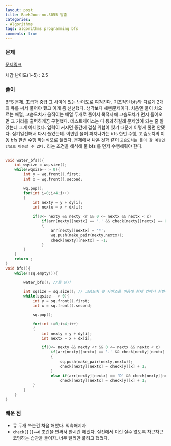 ```yaml
---
layout: post
title: BaekJoon-no.3055 탈출
categories:
- Algorithms
tags: algorithms programming bfs
comments: true
---
```


### 문제

[문제링크](https://www.acmicpc.net/problem/3055)

체감 난이도(1~5) : 2.5

### 풀이

  BFS 문제. 초급과 중급 그 사이에 있는 난이도로 여겨진다. 기초적인 bfs와 다르게 2개의 큐를 써서 풀어야 했고 이게 좀 신선했다. 생각보다 헤맨문제이다. 처음엔 물이 차오르는 배열, 고슴도치가 움직이는 배열 두개로 풀어서 목적지에 고슴도치가 먼저 들어오면 그 거리를 출력하게끔 구현했다. 테스트케이스는 다 통과하길래 문제없이 되는 줄 알았는데 그게 아니었다. 입력이 커지면 중간에 겹칠 위험이 있기 때문에 이렇게 풀면 안됐다.  심기일전해서 다시 풀었는데. 이번엔 물이 퍼져나가는 bfs 한번 수행, 고슴도치의 이동 bfs 한번 수행 하는식으로 풀었다. 문제에서 나온 것과 같이 `고슴도치는 물이 찰 예쩡인 칸으로 이동할 수 없다.` 라는 조건을 해석해 물 bfs 를 먼저 수행해줘야 한다.

```c++

void water_bfs(){
	int wqsize = wq.size();
	while(wqsize-- > 0){
		int y = wq.front().first;
		int x = wq.front().second;

		wq.pop();
		for(int i=0;i<4;i++)
		{
			int nexty = y + dy[i];
			int nextx = x + dx[i];

			if(0<= nexty && nexty <r && 0 <= nextx && nextx < c)
				if(arr[nexty][nextx] == '.' && check[nexty][nextx] == 0)
				{
					arr[nexty][nextx] = '*';
					wq.push(make_pair(nexty,nextx));
					check[nexty][nextx] = -1;
				}
		}
	}
	return ;
}
void bfs(){
	while(!sq.empty()){

		water_bfs(); //물 먼저

		int sqsize = sq.size();	// 고슴도치 큐 사이즈를 이용해 현재 칸에서 한번씩만 둘러볼 수 있게 한다.
		while(sqsize-- > 0){
			int y = sq.front().first;
			int x = sq.front().second;

			sq.pop();

			for(int i=0;i<4;i++)
			{
				int nexty = y + dy[i];
				int nextx = x + dx[i];

				if(0<= nexty && nexty <r && 0 <= nextx && nextx < c)
					if(arr[nexty][nextx] == '.' && check[nexty][nextx] == 0)
					{
						sq.push(make_pair(nexty,nextx));
						check[nexty][nextx] = check[y][x] + 1;
					}
					else if(arr[nexty][nextx] == 'D' && check[nexty][nextx] ==0)
						check[nexty][nextx] = check[y][x] + 1;
			}
		}
	}
}

```


### 배운 점

- 큐 두개 쓰는건 처음 해봤다. 익숙해지자
- `check[][]==0` 조건을 안써서 한시간 헤맸다. 실전에서 이런 실수 없도록 차근차근 코딩하는 습관을 들이자. 너무 빨리만 풀려고 했었다.
